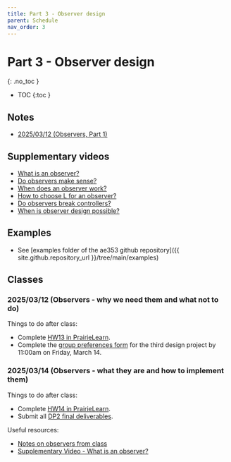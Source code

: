 ```yaml
---
title: Part 3 - Observer design
parent: Schedule
nav_order: 3
---
```


# Part 3 - Observer design
{: .no_toc }

- TOC
{:toc }

## Notes

* [2025/03/12 (Observers, Part 1)](../notes/20250312-observers-part1.pdf)

## Supplementary videos

* [What is an observer?](https://mediaspace.illinois.edu/media/t/1_bwsv03zv/292883062)
* [Do observers make sense?](https://mediaspace.illinois.edu/media/t/1_xf9cytda/292883062)
* [When does an observer work?](https://mediaspace.illinois.edu/media/t/1_ma7mf2v3/292883062)
* [How to choose L for an observer?](https://mediaspace.illinois.edu/media/t/1_6kd1vo4k/292883062)
* [Do observers break controllers?](https://mediaspace.illinois.edu/media/t/1_93pesfka/292883062)
* [When is observer design possible?](https://mediaspace.illinois.edu/media/t/1_rxgahknr/292883062)

## Examples

* See [examples folder of the ae353 github repository]({{ site.github.repository_url }}/tree/main/examples)

## Classes

### 2025/03/12 (Observers - why we need them and what not to do)

Things to do after class:
* Complete [HW13 in PrairieLearn](https://us.prairielearn.com/pl/course_instance/176602/assessment/2503742).
* Complete the [group preferences form](https://forms.illinois.edu/sec/162311726) for the third design project by 11:00am on Friday, March 14.

### 2025/03/14 (Observers - what they are and how to implement them)

Things to do after class:
* Complete [HW14 in PrairieLearn](https://us.prairielearn.com/pl/course_instance/176602/assessment/2503743).
* Submit all [DP2 final deliverables](../projects/02-zagi#deliverables).

Useful resources:
* [Notes on observers from class](../notes/20250312-observers-part1.pdf)
* [Supplementary Video - What is an observer?](https://mediaspace.illinois.edu/media/t/1_bwsv03zv/292883062)


